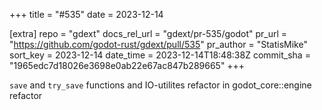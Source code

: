 +++
title = "#535"
date = 2023-12-14

[extra]
repo = "gdext"
docs_rel_url = "gdext/pr-535/godot"
pr_url = "https://github.com/godot-rust/gdext/pull/535"
pr_author = "StatisMike"
sort_key = 2023-12-14
date_time = 2023-12-14T18:48:38Z
commit_sha = "1965edc7d18026e3698e0ab22e67ac847b289665"
+++

`save` and `try_save` functions and IO-utilites refactor in godot_core::engine refactor
